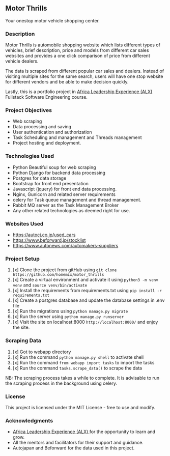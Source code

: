 ## Motor Thrills

Your onestop motor vehicle shopping center.

### Description

Motor Thrills is automobile shopping website which lists different types of vehicles, brief description, price and models from different car sales websites and provides a one click comparison of price from different vehicle dealers.

The data is scraped from different popular car sales and dealers. Instead of visiting multiple sites for the same search, users will have one stop website for different vendors and be able to make decision quickly.

Lastly, this is a portfolio project in [Africa Leadership Experience (ALX) ](https://www.alxafrica.com/) Fullstack Software Engineering course.


### Project Objectives

* Web scraping
* Data processing and saving 
* User authentication and authorization
* Task Scheduling and management and Threads management
* Project hosting and deployment.

### Technologies Used

* Python Beautiful soup for web scraping
* Python Django for backend data processing
* Postgres for data storage
* Bootstrap for front end presentation
* Javascript (jquery) for front end data processing. 
* Nginx, Gunicorn and related server  requirements 
* celery for Task queue management and thread management.
* Rabbit MQ server as the Task Management Broker
* Any other related technologies as deemed right for use.

### Websites Used

* https://autocj.co.jp/used_cars
* https://www.beforward.jp/stocklist
* https://www.autonews.com/automakers-suppliers

### Project Setup

1. [x] Clone the project from gitHub using `git clone https://github.com/homemix/motor_thrills`
2. [x] Create a virtual environment and activate it using `python3 -m venv venv` and `source venv/bin/activate`
3. [x] Install the requirements from requirements.txt using `pip install -r requirements.txt`
4. [x] Create a postgres database and update the database settings in .env file
5. [x] Run the migrations using `python manage.py migrate`
6. [x] Run the server using `python manage.py runserver`
7. [x] Visit the site on localhost:8000 `http://localhost:8000/` and enjoy the site.


### Scraping Data

1. [x] Got to webapp directory
2. [x] Run the command `python manage.py shell` to activate shell
3. [x] Run the command `from webapp import tasks` to import the tasks
4. [x] Run the command `tasks.scrape_data()` to scrape the data

NB: The scraping process takes a while to complete. It is advisable to run the scraping process in the background using celery.

### License

This project is licensed under the MIT License - free to use and modify.

### Acknowledgments

* [Africa Leadership Experience (ALX) ](https://www.alxafrica.com/) for the opportunity to learn and grow.
* All the mentors and facilitators for their support and guidance.
* Autojapan and Beforward for the data used in this project.


